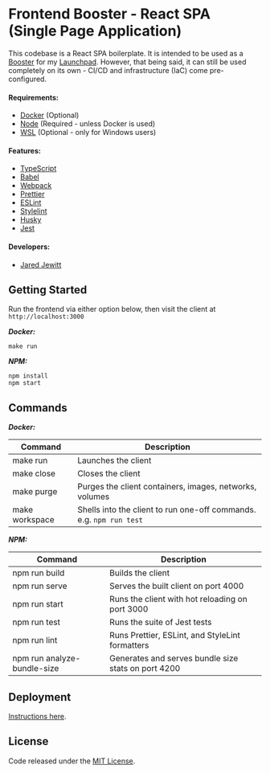 # Frontend Booster - React SPA (Single Page Application)

This codebase is a React SPA boilerplate. It is intended to be used as a
[Booster](https://github.com/jared-jewitt/booster-guidelines) for my [Launchpad](https://github.com/jared-jewitt/launchpad).
However, that being said, it can still be used completely on its own - CI/CD and infrastructure (IaC) come pre-configured.

#### Requirements:

- [Docker](https://www.docker.com/) (Optional)
- [Node](https://nodejs.org/en/) (Required - unless Docker is used)
- [WSL](https://docs.microsoft.com/en-us/windows/wsl/install-win10) (Optional - only for Windows users)

#### Features:

- [TypeScript](https://www.typescriptlang.org/)
- [Babel](https://babeljs.io/)
- [Webpack](https://webpack.js.org/)
- [Prettier](https://prettier.io/)
- [ESLint](https://eslint.org/)
- [Stylelint](https://stylelint.io/)
- [Husky](https://github.com/typicode/husky)
- [Jest](https://jestjs.io/)

#### Developers:

- [Jared Jewitt](https://jared-jewitt.github.io/)

## Getting Started

Run the frontend via either option below, then visit the client at `http://localhost:3000`

**_Docker:_**

```
make run
```

**_NPM:_**

```
npm install
npm start
```

## Commands

**_Docker:_**

| Command        | Description                                                         |
| -------------- | ------------------------------------------------------------------- |
| make run       | Launches the client                                                 |
| make close     | Closes the client                                                   |
| make purge     | Purges the client containers, images, networks, volumes             |
| make workspace | Shells into the client to run one-off commands. e.g. `npm run test` |

**_NPM:_**

| Command                     | Description                                         |
| --------------------------- | --------------------------------------------------- |
| npm run build               | Builds the client                                   |
| npm run serve               | Serves the built client on port 4000                |
| npm run start               | Runs the client with hot reloading on port 3000     |
| npm run test                | Runs the suite of Jest tests                        |
| npm run lint                | Runs Prettier, ESLint, and StyleLint formatters     |
| npm run analyze-bundle-size | Generates and serves bundle size stats on port 4200 |

## Deployment

[Instructions here](DEPLOYMENT.md).

## License

Code released under the [MIT License](LICENSE).
